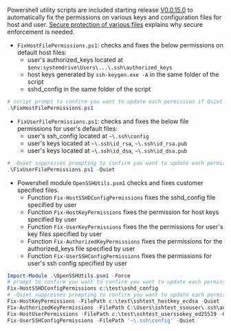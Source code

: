 Powershell utility scripts are included starting release [V0.0.15.0](https://github.com/PowerShell/Win32-OpenSSH/releases/tag/v0.0.15.0) to automatically fix the permissions on various keys and configuration files for host and user. [Secure protection of various files](https://github.com/PowerShell/Win32-OpenSSH/wiki/Security-protection-of-various-files-in-Win32-OpenSSH) explains why secure enforcement is needed.
  - `FixHostFilePermissions.ps1`: checks and fixes the below permissions on default host files:
     - user's authorized_keys located at `$env:systemdrive\Users\...\.ssh\authorized_keys`
     - host keys generated by `ssh-keygen.exe -A` in the same folder of the script
     - sshd_config in the same folder of the script

```PowerShell
# script prompt to confirm you want to update each permission if Quiet is not specified
.\FixHostFilePermissions.ps1
```
  - `FixUserFilePermissions.ps1`: checks and fixes the below file permissions for user's default files: 
     - user's ssh_config located at `~\.ssh\config`
     - user's keys located at `~\.ssh\id_rsa`, `~\.ssh\id_rsa.pub`
     - user's keys located at `~\.ssh\id_dsa`, `~\.ssh\id_dsa.pub`

```PowerShell
# -Quiet suppresses prompting to confirm you want to update each permission
.\FixUserFilePermissions.ps1 -Quiet 
```
  - Powershell module `OpenSSHUtils.psm1` checks and fixes customer specified files.
    - Function `Fix-HostSSHDConfigPermissions` fixes the sshd_config file specified by user
    - Function `Fix-HostKeyPermissions` fixes the permission for host keys specified by user
    - Function `Fix-UserKeyPermissions` fixes the the permissions for user's key files specified by user
    - Function `Fix-AuthorizedKeyPermissions` fixes the permissions for the authorized_keys file specified by user
    - Function `Fix-UserSSHConfigPermissions` fixes the permissions for user's ssh config specified by user

```PowerShell
Import-Module .\OpenSSHUtils.psm1 -Force
# prompt to confirm you want to confirm you want to update each permission on the file
Fix-HostSSHDConfigPermissions c:\test\sshd_config
# -Quiet suppresses prompting to confirm you want to update each permission on the file
Fix-HostKeyPermissions -FilePath c:\test\sshtest_hostkey_ecdsa -Quiet
Fix-AuthorizedKeyPermissions -FilePath C:\Users\sshtest_ssouser\.ssh\authorized_keys -Quiet
Fix-HostUserPermissions -FilePath c:\test\sshtest_userssokey_ed25519 -Quiet
Fix-UserSSHConfigPermissions -FilePath '~\.ssh\config' -Quiet
```